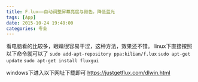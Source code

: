 ```yaml
---
title: F.lux——自动调整屏幕亮度与颜色，降低蓝光
tags: [App]
date: 2015-10-24 19:48:00
categories: 专业
---
```


看电脑看的比较多，眼睛很容易干涩，这种方法，效果还不错。
linux下直接按照以下命令就可以了
`sudo add-apt-repository ppa:kilian/f.lux`
`sudo apt-get update`
`sudo apt-get install fluxgui`

windows下进入以下网址下载即可
https://justgetflux.com/dlwin.html